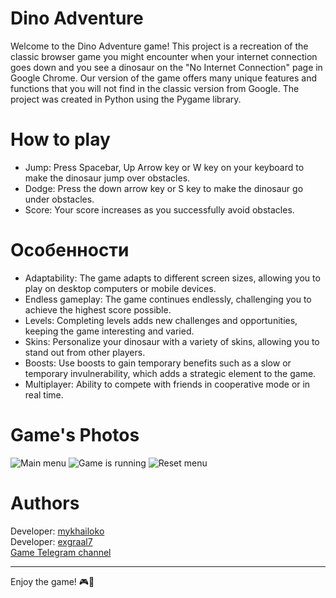 # Dino Adventure

Welcome to the Dino Adventure game! This project is a recreation of the classic browser game you might encounter when your internet connection goes down and you see a dinosaur on the "No Internet Connection" page in Google Chrome. Our version of the game offers many unique features and functions that you will not find in the classic version from Google. The project was created in Python using the Pygame library.

# How to play
* Jump: Press Spacebar, Up Arrow key or W key on your keyboard to make the dinosaur jump over obstacles.  
* Dodge: Press the down arrow key or S key to make the dinosaur go under obstacles.  
* Score: Your score increases as you successfully avoid obstacles. 

# Особенности
* Adaptability: The game adapts to different screen sizes, allowing you to play on desktop computers or mobile devices.  
* Endless gameplay: The game continues endlessly, challenging you to achieve the highest score possible.
* Levels: Completing levels adds new challenges and opportunities, keeping the game interesting and varied.  
* Skins: Personalize your dinosaur with a variety of skins, allowing you to stand out from other players.  
* Boosts: Use boosts to gain temporary benefits such as a slow or temporary invulnerability, which adds a strategic element to the game. 
* Multiplayer: Ability to compete with friends in cooperative mode or in real time. 

# Game's Photos
![Main menu](https://github.com/mykhailoko/Dino-Adventure/blob/main/Game/Photos/Photo_1.png)
![Game is running](https://github.com/mykhailoko/Dino-Adventure/blob/main/Game/Photos/Photo_2.png)
![Reset menu](https://github.com/mykhailoko/Dino-Adventure/blob/main/Game/Photos/Photo_3.png)

# Authors
Developer: [mykhailoko](https://github.com/mykhailoko)   
Developer: [exgraal7](https://github.com/exgraal7)  
[Game Telegram channel](https://t.me/dinoadventure)

---
Enjoy the game! 🎮🦕
